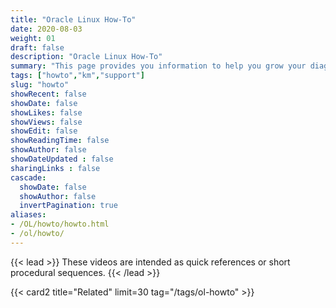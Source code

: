 ```yaml
---
title: "Oracle Linux How-To"
date: 2020-08-03
weight: 01
draft: false
description: "Oracle Linux How-To"
summary: "This page provides you information to help you grow your diagnostic and troubleshooting skillset using Oracle Linux. Whether you are working with traditional, cloud-based, or virtual environments, these skills will progress your knowledge into becoming a better Oracle Linux End-user, DevOps, or System Administrator."
tags: ["howto","km","support"]
slug: "howto"
showRecent: false
showDate: false
showLikes: false
showViews: false
showEdit: false
showReadingTime: false
showAuthor: false
showDateUpdated : false
sharingLinks : false
cascade:
  showDate: false
  showAuthor: false
  invertPagination: true
aliases:
- /OL/howto/howto.html
- /ol/howto/
---
```


{{< lead >}}
These videos are intended as quick references or short procedural sequences.
{{< /lead >}}

{{< card2 title="Related" limit=30 tag="/tags/ol-howto" >}}